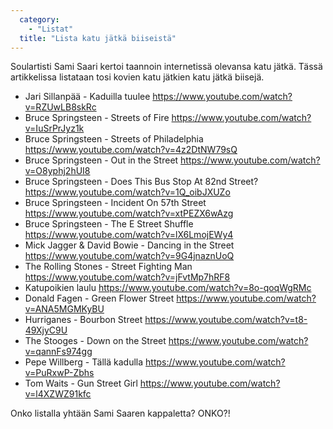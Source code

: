 ```yaml
---
  category: 
    - "Listat"
  title: "Lista katu jätkä biiseistä"
---
```

Soulartisti Sami Saari kertoi taannoin internetissä olevansa katu jätkä. Tässä artikkelissa listataan tosi kovien katu jätkien katu jätkä biisejä.

* Jari Sillanpää - Kaduilla tuulee https://www.youtube.com/watch?v=RZUwLB8skRc
* Bruce Springsteen - Streets of Fire https://www.youtube.com/watch?v=IuSrPrJyz1k
* Bruce Springsteen - Streets of Philadelphia https://www.youtube.com/watch?v=4z2DtNW79sQ
* Bruce Springsteen - Out in the Street https://www.youtube.com/watch?v=O8yphj2hUI8
* Bruce Springsteen - Does This Bus Stop At 82nd Street? https://www.youtube.com/watch?v=1Q_oibJXUZo
* Bruce Springsteen - Incident On 57th Street https://www.youtube.com/watch?v=xtPEZX6wAzg
* Bruce Springsteen - The E Street Shuffle https://www.youtube.com/watch?v=lX6LmojEWy4
* Mick Jagger & David Bowie - Dancing in the Street https://www.youtube.com/watch?v=9G4jnaznUoQ
* The Rolling Stones - Street Fighting Man https://www.youtube.com/watch?v=jFvtMp7hRF8
* Katupoikien laulu https://www.youtube.com/watch?v=8o-qoqWgRMc
* Donald Fagen - Green Flower Street https://www.youtube.com/watch?v=ANA5MGMKyBU
* Hurriganes - Bourbon Street https://www.youtube.com/watch?v=t8-49XjyC9U
* The Stooges - Down on the Street https://www.youtube.com/watch?v=qannFs974gg
* Pepe Willberg - Tällä kadulla https://www.youtube.com/watch?v=PuRxwP-Zbhs
* Tom Waits - Gun Street Girl https://www.youtube.com/watch?v=l4XZWZ91kfc

Onko listalla yhtään Sami Saaren kappaletta? ONKO?!